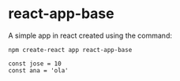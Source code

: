 # react-app-base

A simple app in react created using the command:
~~~
npm create-react app react-app-base
~~~

~~~
const jose = 10
const ana = 'ola'
~~~
